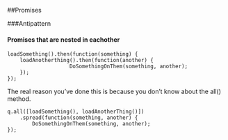##Promises


###Antipattern



#### Promises that are nested in eachother
    
    loadSomething().then(function(something) {
        loadAnotherthing().then(function(another) {
                        DoSomethingOnThem(something, another);
        });
    });
    
    
The real reason you’ve done this is because you don’t know about the all() method.


    q.all([loadSomething(), loadAnotherThing()])
        .spread(function(something, another) {
            DoSomethingOnThem(something, another);
    });
